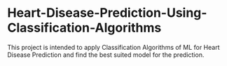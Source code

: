 # Heart-Disease-Prediction-Using-Classification-Algorithms
This project is intended to apply Classification Algorithms of ML for Heart Disease Prediction and find the best suited model for the prediction.
